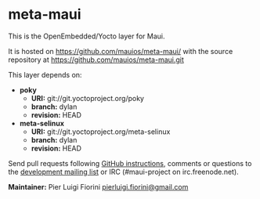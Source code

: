 meta-maui
=========

This is the OpenEmbedded/Yocto layer for Maui.

It is hosted on https://github.com/mauios/meta-maui/ with the
source repository at https://github.com/mauios/meta-maui.git

This layer depends on:

* **poky**
  * **URI:** git://git.yoctoproject.org/poky
  * **branch:** dylan
  * **revision:** HEAD
* **meta-selinux**
  * **URI:** git://git.yoctoproject.org/meta-selinux
  * **branch:** dylan
  * **revision:** HEAD

Send pull requests following [GitHub instructions](https://help.github.com/articles/using-pull-requests),
comments or questions to the [development mailing list](https://groups.google.com/d/forum/maui-development)
or IRC (#maui-project on irc.freenode.net).

**Maintainer:** Pier Luigi Fiorini <pierluigi.fiorini@gmail.com>
